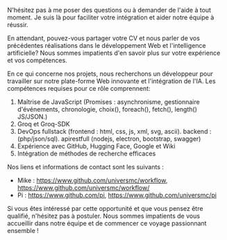 N'hésitez pas à me poser des questions ou à demander de l'aide à tout moment. Je suis là pour faciliter votre intégration et aider notre équipe à réussir.

En attendant, pouvez-vous partager votre CV et nous parler de vos précédentes réalisations dans le développement Web et l'intelligence artificielle? Nous sommes impatients d'en savoir plus sur votre expérience et vos compétences.

En ce qui concerne nos projets, nous recherchons un développeur pour travailler sur notre plate-forme Web innovante et l'intégration de l'IA. Les compétences requises pour ce rôle comprennent:

1. Maîtrise de JavaScript (Promises : asynchronisme, gestionnaire d'événements, chronologie, choix(), foreach(), fetch(), length() JS/JSON.)
2. Groq et Groq-SDK
3. DevOps fullstack (frontend : html, css, js, xml, svg, ascii). backend : (php/json/sql). apirestfull (nodejs, electron, bootstrap, swagger)
4. Expérience avec GitHub, Hugging Face, Google et Wiki
5. Intégration de méthodes de recherche efficaces

Nos liens et informations de contact sont les suivants :

* Mike : <https://www.github.com/universmc/workflow>, <https://www.github.com/universmc/workflow/>
* Pi : <https://www.github.com/pi>, <https://www.github.com/universmc/pi>

Si vous êtes intéressé par cette opportunité et que vous pensez être qualifié, n'hésitez pas à postuler. Nous sommes impatients de vous accueillir dans notre équipe et de commencer ce voyage passionnant ensemble !